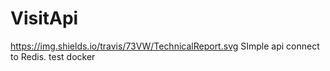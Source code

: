 # VisitApi
https://img.shields.io/travis/73VW/TechnicalReport.svg
SImple api connect to Redis. test docker
